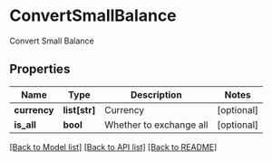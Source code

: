 # ConvertSmallBalance

Convert Small Balance
## Properties
Name | Type | Description | Notes
------------ | ------------- | ------------- | -------------
**currency** | **list[str]** | Currency | [optional] 
**is_all** | **bool** | Whether to exchange all | [optional] 

[[Back to Model list]](../README.md#documentation-for-models) [[Back to API list]](../README.md#documentation-for-api-endpoints) [[Back to README]](../README.md)


